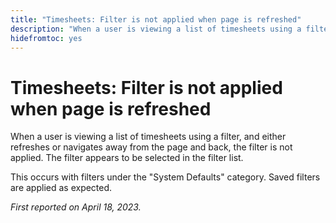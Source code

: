 ```yaml
---
title: "Timesheets: Filter is not applied when page is refreshed"
description: "When a user is viewing a list of timesheets using a filter, and either refreshes or navigates away from the page and back, the filter is not applied. The filter appears to be selected in the filter list."
hidefromtoc: yes
---
```


# Timesheets: Filter is not applied when page is refreshed

When a user is viewing a list of timesheets using a filter, and either refreshes or navigates away from the page and back, the filter is not applied. The filter appears to be selected in the filter list.

This occurs with filters under the "System Defaults" category. Saved filters are applied as expected.

_First reported on April 18, 2023._

 